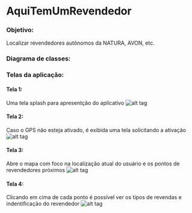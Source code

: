 # AquiTemUmRevendedor

### Objetivo:
Localizar revendedores autônomos da NATURA, AVON, etc.

### Diagrama de classes:

### Telas da aplicação:

#### Tela 1: 
Uma tela splash para apresentção do aplicativo
![alt tag](http://trgomes.esy.es/Imagens/app/1.png)

#### Tela 2:
Caso o GPS não esteja ativado, é exibida uma tela solicitando a ativação
![alt tag](http://trgomes.esy.es/Imagens/app/2.png)

#### Tela 3:
Abre o mapa com foco na localização atual do usuário e os pontos de revendedores próximos
![alt tag](http://trgomes.esy.es/Imagens/app/3.png)

#### Tela 4:
Clicando em cima de cada ponto é possível ver os tipos de revendas e indentificação do revendedor
![alt tag](http://trgomes.esy.es/Imagens/app/4.png)
